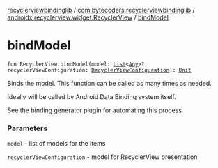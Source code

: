 [recyclerviewbindinglib](../../index.md) / [com.bytecoders.recyclerviewbindinglib](../index.md) / [androidx.recyclerview.widget.RecyclerView](index.md) / [bindModel](./bind-model.md)

# bindModel

`fun RecyclerView.bindModel(model: `[`List`](https://kotlinlang.org/api/latest/jvm/stdlib/kotlin.collections/-list/index.html)`<`[`Any`](https://kotlinlang.org/api/latest/jvm/stdlib/kotlin/-any/index.html)`>?, recyclerViewConfiguration: `[`RecyclerViewConfiguration`](../-recycler-view-configuration/index.md)`): `[`Unit`](https://kotlinlang.org/api/latest/jvm/stdlib/kotlin/-unit/index.html)

Binds the model. This function can be called as many times as needed.

Ideally will be called by Android Data Binding system itself.

See the binding generator plugin for automating this process

### Parameters

`model` - list of models for the items

`recyclerViewConfiguration` - model for RecyclerView presentation